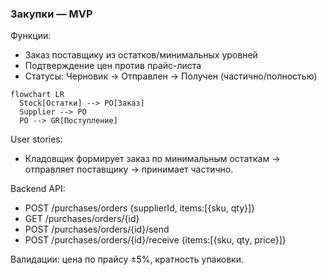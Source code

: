 ### Закупки — MVP

Функции:
- Заказ поставщику из остатков/минимальных уровней
- Подтверждение цен против прайс-листа
- Статусы: Черновик → Отправлен → Получен (частично/полностью)

```mermaid
flowchart LR
  Stock[Остатки] --> PO[Заказ]
  Supplier --> PO
  PO --> GR[Поступление]
```

User stories:
- Кладовщик формирует заказ по минимальным остаткам → отправляет поставщику → принимает частично.

Backend API:
- POST /purchases/orders {supplierId, items:[{sku, qty}]}
- GET /purchases/orders/{id}
- POST /purchases/orders/{id}/send
- POST /purchases/orders/{id}/receive {items:[{sku, qty, price}]}

Валидации: цена по прайсу ±5%, кратность упаковки.
